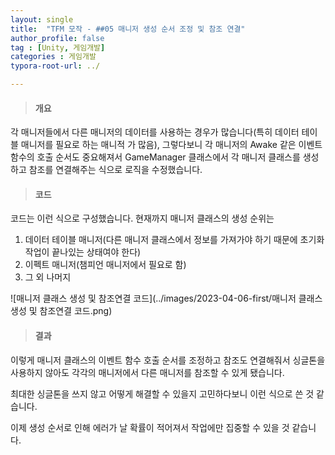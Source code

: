 ```yaml
---
layout: single
title:  "TFM 모작 - ##05 매니저 생성 순서 조정 및 참조 연결"
author_profile: false
tag : [Unity, 게임개발]
categories : 게임개발
typora-root-url: ../

---
```


> #### 개요

각 매니저들에서 다른 매니저의 데이터를 사용하는 경우가 많습니다(특히 데이터 테이블 매니저를 필요로 하는 매니적 가 많음), 그렇다보니 각 매니저의 Awake 같은 이벤트 함수의 호출 순서도 중요해져서 GameManager 클래스에서 각 매니저 클래스를 생성하고 참조를 연결해주는 식으로 로직을 수정했습니다.



> #### 코드

코드는 이런 식으로 구성했습니다. 현재까지 매니저 클래스의 생성 순위는

1. 데이터 테이블 매니저(다른 매니저 클래스에서 정보를 가져가야 하기 때문에 초기화 작업이 끝나있는 상태여야 한다)
2. 이펙트 매니저(챔피언 매니저에서 필요로 함)
3. 그 외 나머지

![매니저 클래스 생성 및 참조연결 코드](../images/2023-04-06-first/매니저 클래스 생성 및 참조연결 코드.png)



> #### 결과

이렇게 매니저 클래스의 이벤트 함수 호출 순서를 조정하고 참조도 연결해줘서 싱글톤을 사용하지 않아도 각각의 매니저에서 다른 매니저를 참조할 수 있게 됐습니다.

최대한 싱글톤을 쓰지 않고 어떻게 해결할 수 있을지 고민하다보니 이런 식으로 쓴 것 같습니다.

이제 생성 순서로 인해 에러가 날 확률이 적어져서 작업에만 집중할 수 있을 것 같습니다.